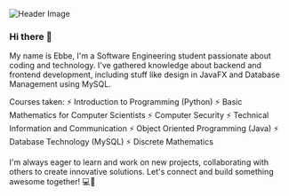 ![Header Image](Downloads/abstractheader.webp)


### Hi there 👋

My name is Ebbe, I'm a Software Engineering student passionate about coding and technology. I've gathered knowledge about backend and frontend development, including stuff like design in JavaFX and Database Management using MySQL.

Courses taken:
⚡ Introduction to Programming (Python)
⚡ Basic Mathematics for Computer Scientists
⚡ Computer Security
⚡ Technical Information and Communication
⚡ Object Oriented Programming (Java)
⚡ Database Technology (MySQL)
⚡ Discrete Mathematics

I'm always eager to learn and work on new projects, collaborating with others to create innovative solutions. Let's connect and build something awesome together! 💻🚀
